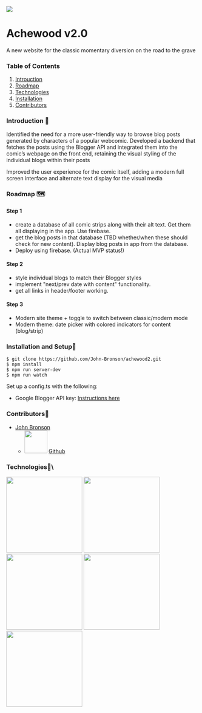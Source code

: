 ![](https://i.imgur.com/zEe0A9t.png)

# Achewood v2.0

A new website for the classic momentary diversion on the road to the grave

### Table of Contents 

1. [Introuction](#Introduction)
2. [Roadmap](#Roadmap)
3. [Technologies](#Technologies)
4. [Installation](#Installation)
5. [Contributors](#Contributors)

### Introduction 👋

Identified the need for a more user-friendly way to browse blog posts generated by characters of a popular webcomic. Developed a backend that fetches the posts using the Blogger API and integrated them into the comic’s webpage on the front end, retaining the visual styling of the individual blogs within their posts

Improved the user experience for the comic itself, adding a modern full screen interface and alternate text display for the visual media

### Roadmap 🗺

#### Step 1

- create a database of all comic strips along with their alt text. Get them all displaying in the app. Use firebase.
- get the blog posts in that database (TBD whether/when these should check for new content). Display blog posts in app from the database.
- Deploy using firebase. (Actual MVP status!)

#### Step 2

- style individual blogs to match their Blogger styles
- implement "next/prev date with content" functionality.
- get all links in header/footer working.

#### Step 3

- Modern site theme + toggle to switch between classic/modern mode
- Modern theme: date picker with colored indicators for content (blog/strip)

### Installation and Setup🚀

```
$ git clone https://github.com/John-Bronson/achewood2.git
$ npm install
$ npm run server-dev
$ npm run watch
```

Set up a config.ts with the following:

- Google Blogger API key: [Instructions here](https://developers.google.com/blogger/docs/3.0/using#APIKey)

### Contributors🤝

- [John Bronson](https://www.linkedin.com/in/john-bronson/)
  - <img src="https://github.githubassets.com/images/modules/logos_page/GitHub-Mark.png" width="60"/> [Github](https://github.com/victorsmonster)

### Technologies🧪\

<img src="https://www.bypeople.com/wp-content/uploads/2018/10/date-fns-js-featured-4.png" width="200"/>
<img src="https://mui.com/static/logo.png" width="200"/>
<img src="https://www.vectorlogo.zone/logos/reactjs/reactjs-ar21.svg" width="200"/>
<img src="https://www.vectorlogo.zone/logos/typescriptlang/typescriptlang-ar21.svg" width="200"/>
<img src="https://www.vectorlogo.zone/logos/js_webpack/js_webpack-ar21.svg" width="200"/>
